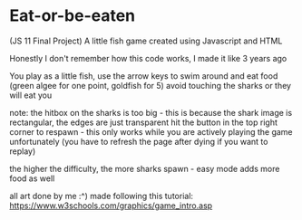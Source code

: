 # Eat-or-be-eaten
(JS 11 Final Project)
A little fish game created using Javascript and HTML

Honestly I don't remember how this code works, I made it like 3 years ago

You play as a little fish, use the arrow keys to swim around and eat food (green algee for one point, goldfish for 5)
avoid touching the sharks or they will eat you

note: the hitbox on the sharks is too big - this is because the shark image is rectangular, the edges are just transparent
hit the button in the top right corner to respawn - this only works while you are actively playing the game unfortunately 
(you have to refresh the page after dying if you want to replay)

the higher the difficulty, the more sharks spawn - easy mode adds more food as well

all art done by me :^)
made following this tutorial: https://www.w3schools.com/graphics/game_intro.asp
